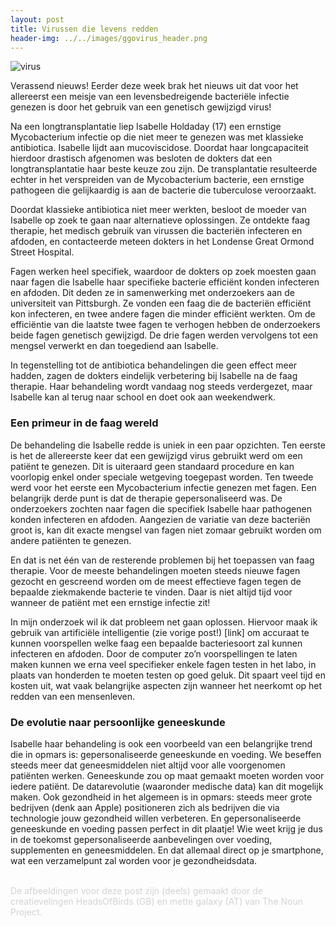 ```yaml
---
layout: post
title: Virussen die levens redden
header-img: ../../images/ggovirus_header.png
---
```


![virus](../../images/ggovirus.png)
<br>

Verassend nieuws! Eerder deze week brak het nieuws uit dat voor het allereerst een meisje van een levensbedreigende bacteriële infectie genezen is door het gebruik van een genetisch gewijzigd virus! 

Na een longtransplantatie liep Isabelle Holdaday (17) een ernstige Mycobacterium infectie op die niet meer te genezen was met klassieke antibiotica. Isabelle lijdt aan mucoviscidose. Doordat haar longcapaciteit hierdoor drastisch afgenomen was besloten de dokters dat een longtransplantatie haar beste keuze zou zijn. De transplantatie resulteerde echter in het verspreiden van de Mycobacterium bacterie, een ernstige pathogeen die gelijkaardig is aan de bacterie die tuberculose veroorzaakt.

Doordat klassieke antibiotica niet meer werkten, besloot de moeder van Isabelle op zoek te gaan naar alternatieve oplossingen. Ze ontdekte faag therapie, het medisch gebruik van virussen die bacteriën infecteren en afdoden, en contacteerde meteen dokters in het Londense Great Ormond Street Hospital. 

Fagen werken heel specifiek, waardoor de dokters op zoek moesten gaan naar fagen die Isabelle haar specifieke bacterie efficiënt konden infecteren en afdoden. Dit deden ze in samenwerking met onderzoekers aan de universiteit van Pittsburgh. Ze vonden een faag die de bacteriën efficiënt kon infecteren, en twee andere fagen die minder efficiënt werkten. Om de efficiëntie van die laatste twee fagen te verhogen hebben de onderzoekers beide fagen genetisch gewijzigd. De drie fagen werden vervolgens tot een mengsel verwerkt en dan toegediend aan Isabelle. 

In tegenstelling tot de antibiotica behandelingen die geen effect meer hadden, zagen de dokters eindelijk verbetering bij Isabelle na de faag therapie. Haar behandeling wordt vandaag nog steeds verdergezet, maar Isabelle kan al terug naar school en doet ook aan weekendwerk.

### Een primeur in de faag wereld

De behandeling die Isabelle redde is uniek in een paar opzichten. Ten eerste is het de allereerste keer dat een gewijzigd virus gebruikt werd om een patiënt te genezen. Dit is uiteraard geen standaard procedure en kan voorlopig enkel onder speciale wetgeving toegepast worden. Ten tweede werd voor het eerste een Mycobacterium infectie genezen met fagen. Een belangrijk derde punt is dat de therapie gepersonaliseerd was. De onderzoekers zochten naar fagen die specifiek Isabelle haar pathogenen konden infecteren en afdoden. Aangezien de variatie van deze bacteriën groot is, kan dit exacte mengsel van fagen niet zomaar gebruikt worden om andere patiënten te genezen. 

En dat is net één van de resterende problemen bij het toepassen van faag therapie. Voor de meeste behandelingen moeten steeds nieuwe fagen gezocht en gescreend worden om de meest effectieve fagen tegen de bepaalde ziekmakende bacterie te vinden. Daar is niet altijd tijd voor wanneer de patiënt met een ernstige infectie zit!

In mijn onderzoek wil ik dat probleem net gaan oplossen. Hiervoor maak ik gebruik van artificiële intelligentie (zie vorige post!) [link] om accuraat te kunnen voorspellen welke faag een bepaalde bacteriesoort zal kunnen infecteren en afdoden. Door de computer zo’n voorspellingen te laten maken kunnen we erna veel specifieker enkele fagen testen in het labo, in plaats van honderden te moeten testen op goed geluk. Dit spaart veel tijd en kosten uit, wat vaak belangrijke aspecten zijn wanneer het neerkomt op het redden van een mensenleven.

### De evolutie naar persoonlijke geneeskunde

Isabelle haar behandeling is ook een voorbeeld van een belangrijke trend die in opmars is: gepersonaliseerde geneeskunde en voeding. We beseffen steeds meer dat geneesmiddelen niet altijd voor alle voorgenomen patiënten werken. Geneeskunde zou op maat gemaakt moeten worden voor iedere patiënt. De datarevolutie (waaronder medische data) kan dit mogelijk maken. Ook gezondheid in het algemeen is in opmars: steeds meer grote bedrijven (denk aan Apple) positioneren zich als bedrijven die via technologie jouw gezondheid willen verbeteren. En gepersonaliseerde geneeskunde en voeding passen perfect in dit plaatje! Wie weet krijg je dus in de toekomst gepersonaliseerde aanbevelingen over voeding, supplementen en geneesmiddelen. En dat allemaal direct op je smartphone, wat een verzamelpunt zal worden voor je gezondheidsdata.


<br>
<font color='lightgray'>De afbeeldingen voor deze post zijn (deels) gemaakt door de creatievelingen HeadsOfBirds (GB) en mette galaxy (AT) van The Noun Project.</font>
<br>
